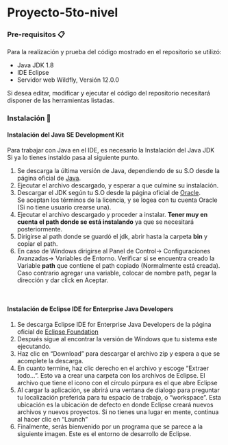 # Proyecto-5to-nivel
### Pre-requisitos 📋
Para la realización y prueba del código mostrado en el repositorio se utilizó:
<ul>
  <li>Java JDK 1.8</li>
  <li>IDE Eclipse</li>
  <li>Servidor web Wildfly, Versión 12.0.0</li>
</ul>
Si desea editar, modificar y ejecutar el código del repositorio necesitará disponer de las herramientas listadas. <br/>

### Instalación 🔧

<h4>Instalación del Java SE Development Kit</h4>
<p>Para trabajar con Java en el IDE, es necesario la Instalación del Java JDK <br/>
Si ya lo tienes instaldo pasa al siguiente punto.</p>
<ol>
<li>Se descarga  la última versión de Java, dependiendo de su S.O desde la  página oficial de <a href="https://www.java.com/es/download/">Java</a>. </li>
<li>Ejecutar el archivo descargado, y esperar a que culmine su instalación.</li>
<li>Descargar el JDK según tu S.O desde la  página oficial de <a href="https://www.oracle.com/java/technologies/javase/javase-jdk8-downloads.html">Oracle</a>.<br/>
 Se aceptan los términos de la licencia, y se logea con tu cuenta Oracle (Si no tiene usuario crearse una).</li>
<li>Ejecutar el archivo descargado y proceder a instalar. <b> Tener muy en cuenta el path donde se está instalando</b> ya que se necesitará posteriormente.</li>
<li>Dirigirse al path donde se guardó el jdk, abrir hasta la carpeta <b>bin</b> y copiar el path.</li>
<li>En caso de Windows dirigirse al Panel de Control-> Configuraciones Avanzadas-> Variables de Entorno. Verificar si se encuentra creado la Variable <b>path</b>
que contiene el path copiado (Normalmente está creada). Caso contrario agregar una variable, colocar de nombre path, pegar la dirección y dar click en Aceptar. </li>
</ol>

<br/>
<h4>Instalación de Eclipse IDE for Enterprise Java Developers</h4>
<ol>
<li>Se descarga Eclipse IDE for Enterprise Java Developers de la página oficial de <a href="https://www.eclipse.org/downloads/packages/release/2020-06/r/eclipse-ide-enterprise-java-developers.">Eclipse Foundation</a>
  <li>Después sigue al encontrar la versión de Windows que tu sistema este ejecutando.</li>
  <li>Haz clic en “Download” para descargar el archivo zip y espera a que se acomplete la descarga. </li>
   <li>En cuanto termine, haz clic derecho en el archivo y escoge “Extraer todo…”. Esto va a crear una carpeta con los archivos de Eclipse. El archivo que tiene el icono con el círculo púrpura es el que abre Eclipse </li>
   <li>Al cargar la aplicación, se abrirá una ventana de dialogo para preguntar tu localización preferida para tu espacio de trabajo, o “workspace”. Esta ubicación es la ubicación de defecto en donde Eclipse creará nuevos archivos y nuevos proyectos. Si no tienes una lugar en mente, continua al hacer clic en “Launch”</li>
  <li>Finalmente, serás bienvenido por un programa que se parece a la siguiente imagen. Este es el entorno de desarrollo de Eclipse.</li>
